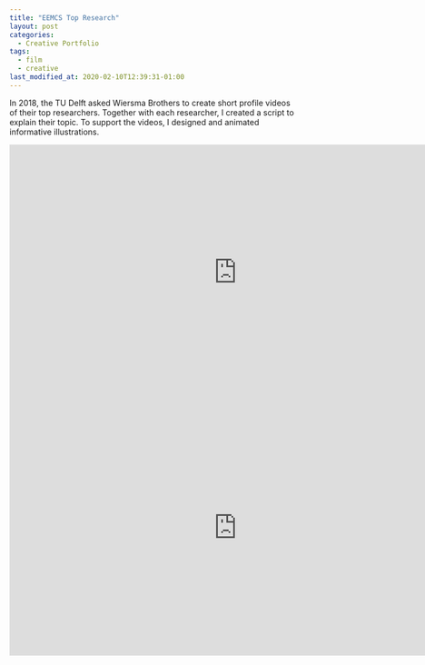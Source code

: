 ```yaml
---
title: "EEMCS Top Research"
layout: post
categories:
  - Creative Portfolio
tags:
  - film
  - creative
last_modified_at: 2020-02-10T12:39:31-01:00
---
```


In 2018, the TU Delft asked Wiersma Brothers to create short profile videos of their top researchers. Together with each researcher, I created a script to explain their topic. To support the videos, I designed and animated informative illustrations.

<iframe src="https://player.vimeo.com/video/273485382?title=0&byline=0&portrait=0" width="800" height="450" frameborder="0" allow="autoplay; fullscreen" allowfullscreen></iframe>

<iframe src="https://player.vimeo.com/video/273485398?title=0&byline=0&portrait=0" width="800" height="450" frameborder="0" allow="autoplay; fullscreen" allowfullscreen></iframe>